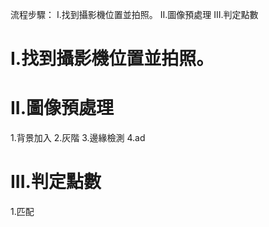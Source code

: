 流程步驟：
I.找到攝影機位置並拍照。
II.圖像預處理
III.判定點數


# I.找到攝影機位置並拍照。


# II.圖像預處理

1.背景加入
2.灰階
3.邊緣檢測
4.ad

# III.判定點數

1.匹配
